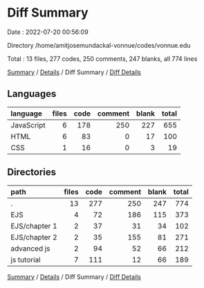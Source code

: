 # Diff Summary

Date : 2022-07-20 00:56:09

Directory /home/amitjosemundackal-vonnue/codes/vonnue.edu

Total : 13 files,  277 codes, 250 comments, 247 blanks, all 774 lines

[Summary](results.md) / [Details](details.md) / Diff Summary / [Diff Details](diff-details.md)

## Languages
| language | files | code | comment | blank | total |
| :--- | ---: | ---: | ---: | ---: | ---: |
| JavaScript | 6 | 178 | 250 | 227 | 655 |
| HTML | 6 | 83 | 0 | 17 | 100 |
| CSS | 1 | 16 | 0 | 3 | 19 |

## Directories
| path | files | code | comment | blank | total |
| :--- | ---: | ---: | ---: | ---: | ---: |
| . | 13 | 277 | 250 | 247 | 774 |
| EJS | 4 | 72 | 186 | 115 | 373 |
| EJS/chapter 1 | 2 | 37 | 31 | 34 | 102 |
| EJS/chapter 2 | 2 | 35 | 155 | 81 | 271 |
| advanced js | 2 | 94 | 52 | 66 | 212 |
| js tutorial | 7 | 111 | 12 | 66 | 189 |

[Summary](results.md) / [Details](details.md) / Diff Summary / [Diff Details](diff-details.md)